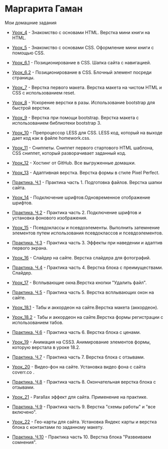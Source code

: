 # Маргарита Гаман
Мои домашние задания

* [Урок_4](https://fraugamanmm.github.io/Lesson_4/ "домашнее задание-4") - Знакомство с основами HTML. Верстка мини книги на HTML.

* [Урок_5](https://fraugamanmm.github.io/lesson_5/ "домашнее задание-5") - Знакомство с основами CSS. Оформление мини книги с помощью CSS.

* [Урок_6.1](https://fraugamanmm.github.io/Lesson_6.1// "домашнее задание-6 часть 1") - Позиционирование в CSS. Шапка сайта с навигацией.

* [Урок_6.2](https://fraugamanmm.github.io/Lesson_6.2// "домашнее задание-6 часть 2") - Позиционирование в CSS.  Блочный элемент посреди страницы.

* [Урок_7](https://fraugamanmm.github.io/Lesson_7/ "домашнее задание-7") - Верстка первого макета. Верстка макета на чистом HTML и CSS с использованием reset.

* [Урок_8](https://fraugamanmm.github.io/Lesson_8/ "домашнее задание-8") - Ускорение верстки в разы. Использование bootstrap для быстрой верстки.

* [Урок_9](https://fraugamanmm.github.io/Lesson_9/ "домашнее задание-9") - Верстка при помощи bootstrap. Верстка макета с использованием библиотеки bootstrap 3.

* [Урок_10](https://github.com/frauGamanmM/frauGamanmM.github.io/tree/master/lesson_10 "домашнее задание-10") - Препроцессор LESS для CSS. LESS код, который на выходе дает код как в файле homework.css.

* [Урок_11](https://github.com/frauGamanmM/frauGamanmM.github.io/tree/master/Lesson_11 "домашнее задание-11") - Сниппеты.  Сниппет первого стартового HTML шаблона,  CSS сниппет, который разворачивает заданный код.

* [Урок_12](https://github.com/frauGamanmM/frauGamanmM.github.io "домашнее задание-12") - Хостинг от GitHub. Все выгруженные домашки.

* [Урок_13](https://fraugamanmm.github.io/Lesson_13/Lesson_13/ "домашнее задание-13") - Адаптивная верстка. Верстка формы в стиле Pixel Perfect.

* [Практика. Ч.1](https://fraugamanmm.github.io/Lesson_14/ "Практика. Ч.1") - Практика часть 1. Подготовка файлов. Верстка шапки сайта.

* [Урок_14](https://fraugamanmm.github.io/Lesson_14_0/ "домашнее задание-14") - Подключение шрифтов.Одновременное отображение шрифтов.

* [Практика. Ч.2](https://fraugamanmm.github.io/Pract_2/ "Практика. Ч.2") - Практика часть 2. Подключение шрифтов и установка фонового изображения.

* [Урок_15](https://fraugamanmm.github.io/Lesson_15/ "домашнее задание-15") - Псевдоклассы и псевдоэлементы. Выполнить затемнение элементов путем использования псевдоклассов и псевдоэлементов.

* [Практика. Ч.3](https://fraugamanmm.github.io/Pract_3/ "Практика. Ч.3") - Практика часть 3. Эффекты при наведении и адаптив первого экрана.

* [Урок_16](https://fraugamanmm.github.io/Lesson_16_0/ "домашнее задание-16") - Слайдер на сайте. Верстка слайдера для фотографий.

* [Практика. Ч.4](https://fraugamanmm.github.io/Pract_4_0/ "Практика. Ч.4") - Практика часть 4. Верстка блока с преимуществами. Слайдер.

* [Урок_17](https://fraugamanmm.github.io/Lesson_17/ "домашнее задание-17") - Всплывающие окна.Верстка кнопки "Удалить файл".

* [Практика. Ч.5](https://fraugamanmm.github.io/Pract_5/ "Практика. Ч.5") - Практика часть 5. Верстка всплывающих окон на сайте.

* [Урок_18.1](https://fraugamanmm.github.io/Lesson_18_ak/ "домашнее задание-18 часть 1") - Табы и аккордеон на сайте.Верстка макета (аккордеон).

* [Урок_18.2](https://fraugamanmm.github.io/Lesson_18_tab/ "домашнее задание-18 часть 2") - Табы и аккордеон на сайте.Верстка формы регистрации с использованием табов. 

* [Практика. Ч.6](https://fraugamanmm.github.io/Pract_6/ "Практика. Ч.6") - Практика часть 6. Верстка блока с ценами.

* [Урок_19](https://fraugamanmm.github.io/Lesson_19/ "домашнее задание-19") - Анимация на CSS3. Анимирование элементов формы, которую верстала в уроке 18.2.

* [Практика. Ч.7](https://fraugamanmm.github.io/Pract_7/ "Практика. Ч.7") - Практика часть 7. Верстка блока с отзывами.

* [Урок_20](https://fraugamanmm.github.io/Lesson_20_0/ "домашнее задание-20") - Видео-фон на сайте. Установка видео фона с сайта  coverr.co .

* [Практика. Ч.8](https://fraugamanmm.github.io/Pract_8/ "Практика. Ч.8") - Практика часть 8. Окончательная верстка блока с отзывами.

* [Урок_21](https://fraugamanmm.github.io/Lesson_21_0/ "домашнее задание-21") - Parallax эффект для сайта. Применение на практике.

* [Практика. Ч.9](https://fraugamanmm.github.io/Pract_9/ "Практика. Ч.9") - Практика часть 9. Верстка "схемы работы" и "все включено".

* [Урок_22](https://fraugamanmm.github.io/Lesson_22/ "домашнее задание-22") - Гео-карты для сайта. Установка Яндекс карты и верстка блока с контактами по заданному макету.

* [Практика. Ч.10](https://fraugamanmm.github.io/Pract_10/ "Практика. Ч.10") - Практика часть 10. Верстка блока "Развеиваем сомнения".
